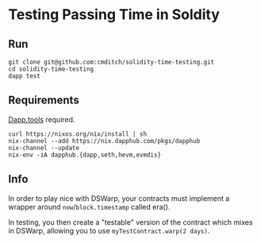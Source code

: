 # Testing Passing Time in Soldity

## Run

```
git clone git@github.com:cmditch/solidity-time-testing.git
cd solidity-time-testing
dapp test
```

## Requirements
[Dapp.tools](https://dapp.tools/) required.

```
curl https://nixos.org/nix/install | sh
nix-channel --add https://nix.dapphub.com/pkgs/dapphub
nix-channel --update
nix-env -iA dapphub.{dapp,seth,hevm,evmdis}
```

## Info
In order to play nice with DSWarp, your contracts must implement a wrapper around `now`/`block.timestamp` called era().

In testing, you then create a "testable" version of the contract which mixes in DSWarp, allowing you to use `myTestContract.warp(2 days)`.
